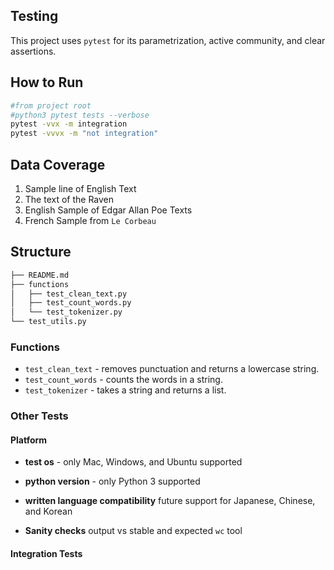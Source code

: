 ## Testing

This project uses `pytest` for its parametrization, active community, and clear assertions.

## How to Run

```bash
#from project root
#python3 pytest tests --verbose
pytest -vvx -m integration
pytest -vvvx -m "not integration"
```

## Data Coverage

1) Sample line of English Text
2) The text of the Raven
3) English Sample of Edgar Allan Poe Texts
4) French Sample from `Le Corbeau`
## Structure

```bash
├── README.md
├── functions
│   ├── test_clean_text.py
│   ├── test_count_words.py
│   └── test_tokenizer.py
└── test_utils.py
```

### Functions
* `test_clean_text` - removes punctuation and returns a lowercase string.
* `test_count_words` - counts the words in a string.
* `test_tokenizer` - takes a string and returns a list.

### Other Tests

#### Platform
  * **test os** - only Mac, Windows, and Ubuntu supported
  
  * **python version** - only Python 3 supported
  
  * **written language compatibility** future support for Japanese, Chinese, and Korean
  
  * **Sanity checks** output vs stable and expected `wc` tool

#### Integration Tests


